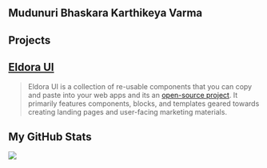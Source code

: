 ## Mudunuri Bhaskara Karthikeya Varma 
        
## Projects

## [Eldora UI](https://www.eldoraui.site/)

> Eldora UI is a collection of re-usable components that you can copy and paste into your web apps and its an [open-source project](https://github.com/karthikmudunuri/eldoraui). It primarily features components, blocks, and templates geared towards creating landing pages and user-facing marketing materials.

## My GitHub Stats

<img  src="https://github-readme-stats.vercel.app/api?username=karthikmudunuri&count_private=true&show_icons=true&theme=dark" />
